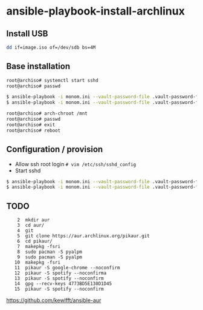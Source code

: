# ansible-playbook-install-archlinux

## Install USB

``` bash
dd if=image.iso of=/dev/sdb bs=4M
```

## Base installation

``` bash
root@archiso# systemctl start sshd
root@archiso# passwd
```

```bash
$ ansible-playbook -i monom.ini --vault-password-file .vault-password-file 000-platform-base.yaml -k
$ ansible-playbook -i monom.ini --vault-password-file .vault-password-file -k 010-configure-chroot-env.yaml
```

```bash
root@archiso# arch-chroot /mnt
root@archiso# passwd
root@archiso# exit
root@archiso# reboot
```

## Configuration / provision

* Allow ssh root login `# vim /etc/ssh/sshd_config`
* Start sshd

```bash
$ ansible-playbook -i monom.ini --vault-password-file .vault-password-file -k provision/000-base.yaml
$ ansible-playbook -i monom.ini --vault-password-file .vault-password-file -k 010-configure-chroot-env.yaml
```


## TODO

```
    2  mkdir aur
    3  cd aur/
    4  git
    5  git clone https://aur.archlinux.org/pikaur.git
    6  cd pikaur/
    7  makepkg -fsri
    8  sudo pacman -S pyalpm
    9  sudo pacman -S pyalpm
   10  makepkg -fsri
   11  pikaur -S google-chrome --noconfirm
   12  pikaur -S spotify --noconfirma
   13  pikaur -S spotify --noconfirm
   14  gpg --recv-keys 4773BD5E130D1D45
   15  pikaur -S spotify --noconfirm
```


https://github.com/kewlfft/ansible-aur
